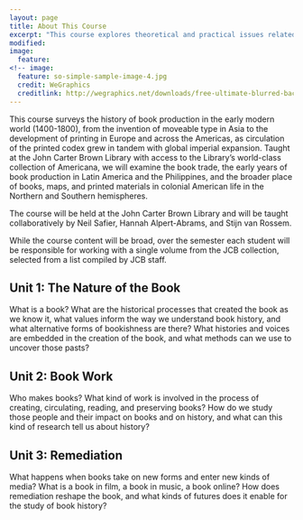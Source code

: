 ```yaml
---
layout: page
title: About This Course
excerpt: "This course explores theoretical and practical issues related to the creation and access of Latin American digital archives."
modified: 
image:
  feature:
<!-- image:
  feature: so-simple-sample-image-4.jpg
  credit: WeGraphics
  creditlink: http://wegraphics.net/downloads/free-ultimate-blurred-background-pack/ -->
---
```


<!-- # Instructors

## Neil Safier
He, Him, His | Please call me Dr. Safier \\
E-mail: neil_safier@brown.edu   
Office: TBD  
Office Hours: TBD  

BIO TK

## Hannah Alpert-Abrams 
she, her, hers | please call me Hannah \\
E-mail: halperta@brown.edu  
Office: TK  
Office Hours: TK, by appointment: https://halperta.youcanbook.me  

I am a Postdoctoral Fellow in the History of the Book in the Americas at the John Carter Brown Library. I am interested in libraries, book history, and digital humanities. I study the circulation of colonial texts and vulnerable archives in the U.S. and Latin America. From 2015-2017, I managed the *Reading the First Books* project at LLILAS Benson Latin American Studies and Collections, UT Austin, and from 2017-2018 I managed the digital portal to the Archivo Histórico de la Policía Nacional de Guatemala. I earned my PhD in comparative literature from the University of Texas at Austin in 2017. 

## Stijn van Rossem
He, Him, His | please call me Dr. van Rossem \\
E-mail: stijn_vanrossem@brown.edu 
Office: TK  
Office Hours: TK  

Bio TK


# Course Description -->

This course surveys the history of book production in the early modern world (1400-1800), from the invention of moveable type in Asia to the development of printing in Europe and across the Americas, as circulation of the printed codex grew in tandem with global imperial expansion. Taught at the John Carter Brown Library with access to the Library’s world-class collection of Americana, we will examine the book trade, the early years of book production in Latin America and the Philippines, and the broader place of books, maps, and printed materials in colonial American life in the Northern and Southern hemispheres. 

The course will be held at the John Carter Brown Library and will be taught collaboratively by Neil Safier, Hannah Alpert-Abrams, and Stijn van Rossem.  

While the course content will be broad, over the semester each student will be responsible for working with a single volume from the JCB collection, selected from a list compiled by JCB staff.

## Unit 1: The Nature of the Book
What is a book? What are the historical processes that created the book as we know it, what values inform the way we understand book history, and what alternative forms of bookishness are there? What histories and voices are embedded in the creation of the book, and what methods can we use to uncover those pasts?

## Unit 2: Book Work
Who makes books? What kind of work is involved in the process of creating, circulating, reading, and preserving books? How do we study those people and their impact on books and on history, and what can this kind of research tell us about history?

## Unit 3: Remediation
What happens when books take on new forms and enter new kinds of media? What is a book in film, a book in music, a book online? How does remediation reshape the book, and what kinds of futures does it enable for the study of book history?




